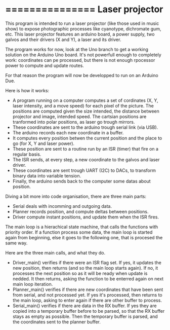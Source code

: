 ===============
Laser projector
===============

This program is intended to run a laser projector (like those used in music show) to expose photographic processes like cyanotype, dichromate gum, etc.
This laser projector features an arduino board, a power supply, two galvos and their drivers (X and Y), a laser and its driver.

The program works for now, look at the Uno branch to get a working solution on the Arduino Uno board. It's not powerfull enough to completely work: coordinates can pe processed, but there is not enough rpocessor power to compute and update routes.

For that reason the program will now be developped to run on an Arduino Due.

Here is how it works:
* A program running on a computer computes a set of cordinates (X, Y, laser intensity, and a move speed) for each pixel of the picture. The positions are computed given the size intended, the distance between projector and image, intended speed. The cartsian positions are tranformed into polar positions, as laser go trough mirrors.
* These coordinates are sent to the arduino trough serial link (via USB).
* The arduino records each new coordinate in a buffer.
* It computes every position betwen the current position and the place to go (for X, Y and laser power).
* These position are sent to a routine run by an ISR (timer) that fire on a regular basis.
* The ISR sends, at every step, a new coordinate to the galvos and laser driver.
* These coordinates are sent trough UART (I2C) to DACs, to transform binary data into variable tension.
* Finally, the arduino sends back to the computer some datas about position.

Diving a bit more into code organisation, there are three main parts:
* Serial deals with incomming and outgoing data.
* Planner records position, and compute deltas between positions.
* Driver compute instant positions, and update them when the ISR fires.

The main loop is a hierachical state machine, that calls the functions with priority order. If a function process some data, the main loop is started again from beginning, else it goes to the following one, that is procesed the same way.

Here are the three main calls, and what they do.
* Driver_main() verifies if there were an ISR flag set. If yes, it updates the new position, then returns (and so the main loop starts again). If no, it processes the next position so as it will be ready when update is nedded. It then returns, asking the function to be enterred again on next main loop iteration.
* Planner_main() verifies if there are new coordinates that have been sent from serial, and not processed yet. If yes it's processed, then returns to the main loop, asking to enter again if there are other buffer to process.
* Serial_main() verifies if there are data in the RX buffer. If yes they are copied into a temporary buffer before to be parsed, so that the RX buffer stays as empty as possible. Then the temporary buffer is parsed, and the coordinates sent to the planner buffer.